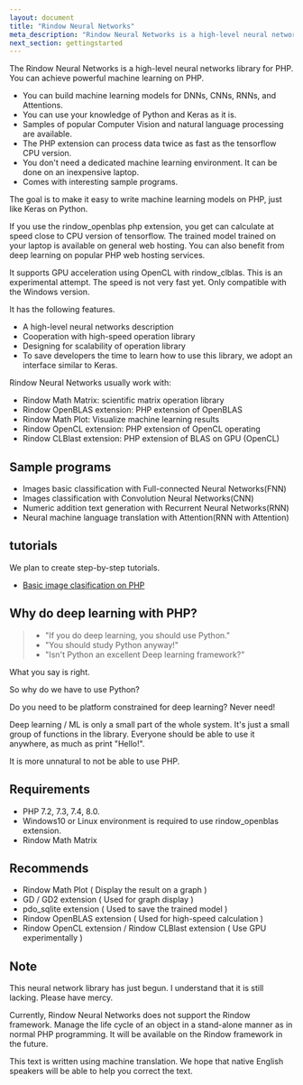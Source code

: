 ```yaml
---
layout: document
title: "Rindow Neural Networks"
meta_description: "Rindow Neural Networks is a high-level neural networks library for PHP. The goal is to be able to describe a machine learning model on PHP as well as Python using a description method similar to Keras."
next_section: gettingstarted
---
```

The Rindow Neural Networks is a high-level neural networks library for PHP.
You can achieve powerful machine learning on PHP.

- You can build machine learning models for DNNs, CNNs, RNNs, and Attentions.
- You can use your knowledge of Python and Keras as it is.
- Samples of popular Computer Vision and natural language processing are available.
- The PHP extension can process data twice as fast as the tensorflow CPU version.
- You don't need a dedicated machine learning environment. It can be done on an inexpensive laptop.
- Comes with interesting sample programs.

The goal is to make it easy to write machine learning models on PHP, just like Keras on Python.

If you use the rindow_openblas php extension,
you get can calculate at speed close to CPU version of tensorflow.
The trained model trained on your laptop is available on general web hosting.
You can also benefit from deep learning on popular PHP web hosting services.

It supports GPU acceleration using OpenCL with rindow_clblas. This is an experimental attempt. The speed is not very fast yet. Only compatible with the Windows version.

It has the following features.

- A high-level neural networks description
- Cooperation with high-speed operation library
- Designing for scalability of operation library
- To save developers the time to learn how to use this library, we adopt an interface similar to Keras.

Rindow Neural Networks usually work with:

- Rindow Math Matrix: scientific matrix operation library
- Rindow OpenBLAS extension: PHP extension of OpenBLAS
- Rindow Math Plot: Visualize machine learning results
- Rindow OpenCL extension: PHP extension of OpenCL operating
- Rindow CLBlast extension: PHP extension of BLAS on GPU (OpenCL)

Sample programs
---------------

- Images basic classification with Full-connected Neural Networks(FNN)
- Images classification with Convolution Neural Networks(CNN)
- Numeric addition text generation with Recurrent Neural Networks(RNN)
- Neural machine language translation with Attention(RNN with Attention)


tutorials
---------
We plan to create step-by-step tutorials.

- [Basic image clasification on PHP](tutorials/basic-image-classification.html)


Why do deep learning with PHP?
------------------------------

> - "If you do deep learning, you should use Python."
> - "You should study Python anyway!"
> - "Isn't Python an excellent Deep learning framework?"

What you say is right.

So why do we have to use Python?

Do you need to be platform constrained for deep learning?
Never need!

Deep learning / ML is only a small part of the whole system. It's just a small group of functions in the library.
Everyone should be able to use it anywhere, as much as print "Hello!".

It is more unnatural to not be able to use PHP.


Requirements
------------

- PHP 7.2, 7.3, 7.4, 8.0.
- Windows10 or Linux environment is required to use rindow_openblas extension.
- Rindow Math Matrix

Recommends
----------

- Rindow Math Plot ( Display the result on a graph )
- GD / GD2  extension ( Used for graph display )
- pdo_sqlite extension ( Used to save the trained model )
- Rindow OpenBLAS extension ( Used for high-speed calculation )
- Rindow OpenCL extension  / Rindow CLBlast extension  ( Use GPU experimentally )

Note
----
This neural network library has just begun. I understand that it is still lacking. Please have mercy.

Currently, Rindow Neural Networks does not support the Rindow framework. Manage the life cycle of an object in a stand-alone manner as in normal PHP programming. It will be available on the Rindow framework in the future.

This text is written using machine translation. We hope that  native English speakers will be able to help you correct the text.
